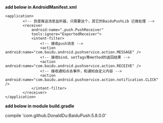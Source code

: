 
**add below in AndroidManifest.xml**
```
<application>
        <!-- 百度推送消息监听器，只需要这个，其它的BaiduPushLib 已做处理 -->
        <receiver
            android:name=".push.PushReceiver"
            tools:ignore="ExportedReceiver">
            <intent-filter>
                <!-- 接收push消息 -->
                <action android:name="com.baidu.android.pushservice.action.MESSAGE" />
                <!-- 接收bind、setTags等method的返回结果 -->
                <action android:name="com.baidu.android.pushservice.action.RECEIVE" />
                <!-- 接收通知点击事件，和通知自定义内容 -->
                <action android:name="com.baidu.android.pushservice.action.notification.CLICK" />
            </intent-filter>
        </receiver>
</application>
```
**add below in module build.gradle**

compile 'com.github.DonaldDu:BaiduPush:5.8.0.0'

